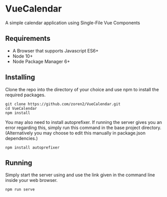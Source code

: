 # VueCalendar

A simple calendar application using Single-File Vue Components

## Requirements
* A Browser that supports Javascript ES6+
* Node 10+
* Node Package Manager 6+

## Installing
Clone the repo into the directory of your choice and use npm to install the required packages.

```$xslt
git clone https://github.com/zoren2/VueCalendar.git
cd VueCalendar
npm install
```

You may also need to install autoprefixer. If running the server gives you an error regarding this,
simply run this command in the base project directory. (Alternatively you may choose to edit this
manually in package.json dependencies.)

```$xslt
npm install autoprefixer
```

## Running

Simply start the server using and use the link given in the command line inside your web browser.

```$xslt
npm run serve
```

